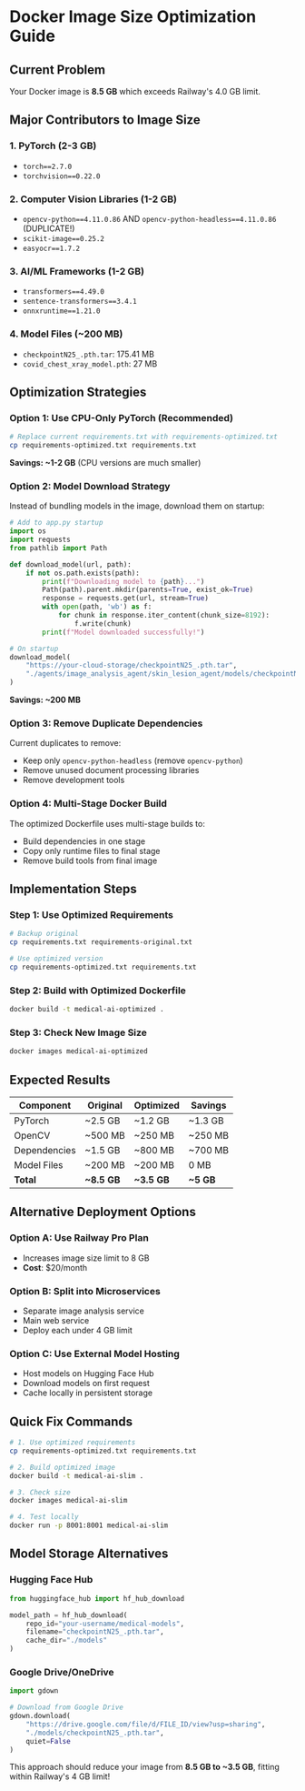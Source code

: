 # Docker Image Size Optimization Guide

## Current Problem
Your Docker image is **8.5 GB** which exceeds Railway's 4.0 GB limit.

## Major Contributors to Image Size

### 1. PyTorch (2-3 GB)
- `torch==2.7.0` 
- `torchvision==0.22.0`

### 2. Computer Vision Libraries (1-2 GB)
- `opencv-python==4.11.0.86` AND `opencv-python-headless==4.11.0.86` (DUPLICATE!)
- `scikit-image==0.25.2`
- `easyocr==1.7.2`

### 3. AI/ML Frameworks (1-2 GB)
- `transformers==4.49.0`
- `sentence-transformers==3.4.1`
- `onnxruntime==1.21.0`

### 4. Model Files (~200 MB)
- `checkpointN25_.pth.tar`: 175.41 MB
- `covid_chest_xray_model.pth`: 27 MB

## Optimization Strategies

### Option 1: Use CPU-Only PyTorch (Recommended)
```bash
# Replace current requirements.txt with requirements-optimized.txt
cp requirements-optimized.txt requirements.txt
```

**Savings: ~1-2 GB** (CPU versions are much smaller)

### Option 2: Model Download Strategy
Instead of bundling models in the image, download them on startup:

```python
# Add to app.py startup
import os
import requests
from pathlib import Path

def download_model(url, path):
    if not os.path.exists(path):
        print(f"Downloading model to {path}...")
        Path(path).parent.mkdir(parents=True, exist_ok=True)
        response = requests.get(url, stream=True)
        with open(path, 'wb') as f:
            for chunk in response.iter_content(chunk_size=8192):
                f.write(chunk)
        print(f"Model downloaded successfully!")

# On startup
download_model(
    "https://your-cloud-storage/checkpointN25_.pth.tar",
    "./agents/image_analysis_agent/skin_lesion_agent/models/checkpointN25_.pth.tar"
)
```

**Savings: ~200 MB**

### Option 3: Remove Duplicate Dependencies
Current duplicates to remove:
- Keep only `opencv-python-headless` (remove `opencv-python`)
- Remove unused document processing libraries
- Remove development tools

### Option 4: Multi-Stage Docker Build
The optimized Dockerfile uses multi-stage builds to:
- Build dependencies in one stage
- Copy only runtime files to final stage
- Remove build tools from final image

## Implementation Steps

### Step 1: Use Optimized Requirements
```bash
# Backup original
cp requirements.txt requirements-original.txt

# Use optimized version
cp requirements-optimized.txt requirements.txt
```

### Step 2: Build with Optimized Dockerfile
```bash
docker build -t medical-ai-optimized .
```

### Step 3: Check New Image Size
```bash
docker images medical-ai-optimized
```

## Expected Results

| Component | Original | Optimized | Savings |
|-----------|----------|-----------|---------|
| PyTorch | ~2.5 GB | ~1.2 GB | ~1.3 GB |
| OpenCV | ~500 MB | ~250 MB | ~250 MB |
| Dependencies | ~1.5 GB | ~800 MB | ~700 MB |
| Model Files | ~200 MB | ~200 MB | 0 MB |
| **Total** | **~8.5 GB** | **~3.5 GB** | **~5 GB** |

## Alternative Deployment Options

### Option A: Use Railway Pro Plan
- Increases image size limit to 8 GB
- **Cost**: $20/month

### Option B: Split into Microservices
- Separate image analysis service
- Main web service
- Deploy each under 4 GB limit

### Option C: Use External Model Hosting
- Host models on Hugging Face Hub
- Download models on first request
- Cache locally in persistent storage

## Quick Fix Commands

```bash
# 1. Use optimized requirements
cp requirements-optimized.txt requirements.txt

# 2. Build optimized image
docker build -t medical-ai-slim .

# 3. Check size
docker images medical-ai-slim

# 4. Test locally
docker run -p 8001:8001 medical-ai-slim
```

## Model Storage Alternatives

### Hugging Face Hub
```python
from huggingface_hub import hf_hub_download

model_path = hf_hub_download(
    repo_id="your-username/medical-models",
    filename="checkpointN25_.pth.tar",
    cache_dir="./models"
)
```

### Google Drive/OneDrive
```python
import gdown

# Download from Google Drive
gdown.download(
    "https://drive.google.com/file/d/FILE_ID/view?usp=sharing",
    "./models/checkpointN25_.pth.tar",
    quiet=False
)
```

This approach should reduce your image from **8.5 GB to ~3.5 GB**, fitting within Railway's 4 GB limit! 